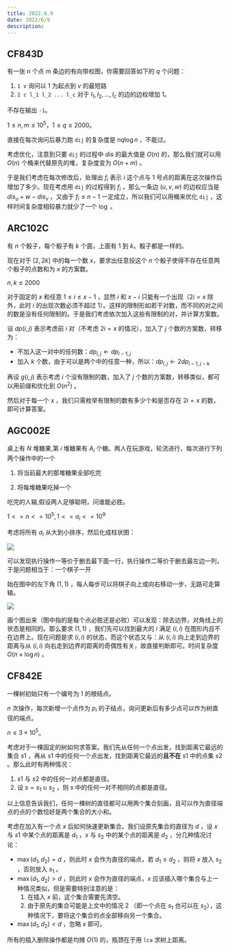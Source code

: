 ```yaml
---
title: 2022.6.9
date: 2022/6/9
description: 　
---
```


## CF843D

有一张 $n$ 个点 $m$ 条边的有向带权图，你需要回答如下的 $q$ 个问题：

1. `1 v` 询问以 $1$ 为起点到 $v$ 的最短路
2. `2 c l_1 l_2 ... l_c` 对于 $l_1, l_2, \ldots, l_c$ 的边的边权增加 $1$。

不存在输出 `-1`。

$1 \leq n, m \leq 10^5$，$1 \leq q \leq 2000$。

直接在每次询问后暴力跑 `dij` 的复杂度是 $nq\log n$ ，不能过。

考虑优化，注意到只要 `dij` 的过程中 $dis$ 的最大值是 $O(n)$ 的，那么我们就可以用 $O(n)$ 个桶来代替原先的堆，复杂度变为 $O(n+m)$ 。

于是我们考虑在每次修改后，处理出 $f_i$ 表示 $i$ 这个点与 $1$ 号点的距离在这次操作后增加了多少。现在考虑用 `dij` 的过程得到 $f_i$ ，那么一条边 $(u,v,w)$ 的边权应当是 $dis_u+w-dis_v$ ，又由于 $f_i\leq n-1$ 一定成立，所以我们可以用桶来优化 `dij` ，这样时间复杂度相较暴力就少了一个 $\log$ 。

## ARC102C

有 $n$ 个骰子，每个骰子有 $k$ 个面，上面有 $1$ 到 $k$。骰子都是一样的。

现在对于 $[2,2k]$ 中的每一个数 $x$，要求出任意投这个 $n$ 个骰子使得不存在任意两个骰子的点数和为 $x$ 的方案数。

$n,k\le 2000$

对于固定的 $x$ 和任意 $1\leq i\leq x-1$ ，显然 $i$ 和 $x-i$ 只能有一个出现（$2i=x$ 除外，此时 $i$ 的出现次数必须不超过 $1$）。这样的限制形如若干对数，而不同的对之间的数是没有任何限制的。于是我们考虑依次加入这些有限制的对，并计算方案数。

设 $dp(i,j)$ 表示考虑前 $i$ 对（不考虑 $2i=x$ 的情况），加入了 $j$ 个数的方案数，转移为：

+ 不加入这一对中的任何数：$dp_{i,j}\leftarrow dp_{i-1,j}$
+ 加入 $k$ 个数，由于可以是两个中的任意一种，所以：$dp_{i,j}\leftarrow 2dp_{i-1,j-k}$

再设 $g(i,j)$ 表示考虑 $i$ 个没有限制的数，加入了 $j$ 个数的方案数，转移类似，都可以用前缀和优化到 $O(n^2)$ 。

然后对于每一个 $x$ ，我们只需枚举有限制的数有多少个和是否存在 $2i=x$ 的数，即可计算答案。

## AGC002E

桌上有 $N$ 堆糖果,第 $i$ 堆糖果有 $A_i$ 个糖。两人在玩游戏，轮流进行，每次进行下列两个操作中的一个

1. 将当前最大的那堆糖果全部吃完

2. 将每堆糖果吃掉一个

吃完的人输,假设两人足够聪明，问谁能必胜。

$1<=n<=10^5,1<=a_i<=10^9$

考虑将所有 $a_i$ 从大到小排序，然后化成柱状图：

![](https://s2.ax1x.com/2019/10/13/uxC5ND.png)

可以发现执行操作一等价于删去最下面一行，执行操作二等价于删去最左边一列，于是问题相当于：一个棋子一开

始在图中的左下角 $(1,1)$ ，每人每步可以将棋子向上或向右移动一步，无路可走算输。

![](https://s2.ax1x.com/2019/10/13/uxite0.png)

画个图出来（图中指的是每个点必胜还是必败）可以发现：除去边界，对角线上的状态是相同的。那么要求 $(1,1)$ ，我们先可以找到最大的 $i$ 满足 $(i,i)$ 在图形内且不在边界上。现在问题是求 $(i,i)$ 的状态，而这个状态又与：从 $(i,i)$ 向上走到边界的距离与从 $(i,i)$ 向右走到边界的距离的奇偶性有关，故直接判断即可。时间复杂度 $O(n\times \log n)$ 。

## CF842E

一棵树初始只有一个编号为 1 的根结点。

$n$ 次操作，每次新增一个点作为 $p_i$ 的子结点，询问更新后有多少点可以作为树直径的端点。

$n\le3\times10^5$。

考虑对于一棵固定的树如何求答案。我们先从任何一个点出发，找到距离它最远的集合 $s1$ ，再从 $s1$ 中的任何一个点出发，找到距离它最远的**且不在** $s1$ 中的点集 $s2$ 。那么此时有两种情况：

1. $s1$ 与 $s2$ 中的任何一对点都是直径。
2. 设 $s=s_1\cup s_2$ ，则 $s$ 中的任何一对不相同的点都是直径。

以上信息告诉我们，任何一棵树的直径都可以用两个集合刻画，且可以作为直径端点的点的个数恰好是两个集合的大小和。

考虑在加入有一个点 $x$ 后如何快速更新集合。我们设原先集合的直径为 $d$ ，设 $x$ 与 $s1$ 中某个点的距离是 $d_1$ ，$x$ 与 $s_2$ 中的某个点的距离是 $d_2$ ，分几种情况讨论：

+ $\max(d_1,d_2)=d$ ，则此时 $x$ 会作为直径的端点，若 $d_1\geq d_2$ ，则将 $x$ 放入 $s_2$ ，否则放入 $s_1$ 。
+ $\max(d_1,d_2)>d$ ，则此时 $x$ 会作为直径的端点，$x$ 应该插入哪个集合与上一种情况类似，但是需要特别注意的是：
  1. 在插入 $x$ 前，这个集合需要先清空。
  2. 由于原先的集合可能是上文中的情况 $2$ （即一个点在 $s_1$ 也可以在 $s_2$），这种情况下，要将这个集合的点全部移向另一个集合。
+ $\max(d_1,d_2)<d$ ，忽略 $x$ 即可。

所有的插入删除操作都是均摊 $O(1)$ 的，瓶颈在于用 `lca` 求树上距离。
